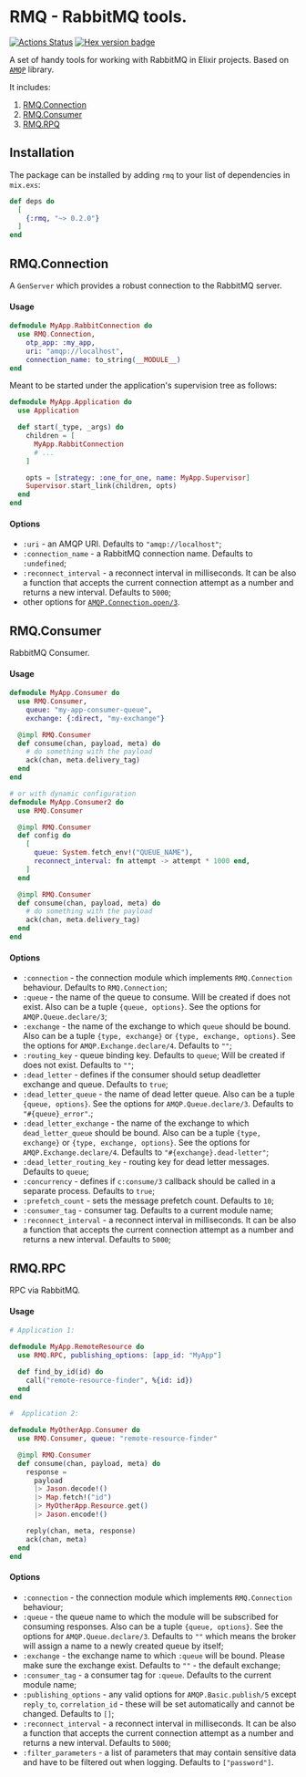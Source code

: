 # RMQ - RabbitMQ tools.

[![Actions Status](https://github.com/nmbrone/rmq/workflows/CI/badge.svg)](https://github.com/nmbrone/rmq/actions)
[![Hex version badge](https://img.shields.io/hexpm/v/rmq.svg)](https://hex.pm/packages/rmq)

A set of handy tools for working with RabbitMQ in Elixir projects.
Based on [`AMQP`](https://github.com/pma/amqp) library.

It includes:

1. [RMQ.Connection](#rmqconnection)
2. [RMQ.Consumer](#rmqconsumer)
3. [RMQ.RPQ](#rmqrpc)

## Installation

The package can be installed by adding `rmq` to your list of dependencies in `mix.exs`:

```elixir
def deps do
  [
    {:rmq, "~> 0.2.0"}
  ]
end
```

## RMQ.Connection

A `GenServer` which provides a robust connection to the RabbitMQ server.

#### Usage

```elixir
defmodule MyApp.RabbitConnection do
  use RMQ.Connection,
    otp_app: :my_app,
    uri: "amqp://localhost",
    connection_name: to_string(__MODULE__)
end
```

Meant to be started under the application's supervision tree as follows:

```elixir
defmodule MyApp.Application do
  use Application

  def start(_type, _args) do
    children = [
      MyApp.RabbitConnection
      # ...
    ]

    opts = [strategy: :one_for_one, name: MyApp.Supervisor]
    Supervisor.start_link(children, opts)
  end
end

```

#### Options

* `:uri` - an AMQP URI. Defaults to `"amqp://localhost"`;
* `:connection_name` - a RabbitMQ connection name. Defaults to `:undefined`;
* `:reconnect_interval` - a reconnect interval in milliseconds. It can be also a function that
  accepts the current connection attempt as a number and returns a new interval.
  Defaults to `5000`;
* other options for [`AMQP.Connection.open/3`](https://hexdocs.pm/amqp/1.4.0/AMQP.Connection.html#open/3).


## RMQ.Consumer

RabbitMQ Consumer.

#### Usage

```elixir
defmodule MyApp.Consumer do
  use RMQ.Consumer,
    queue: "my-app-consumer-queue",
    exchange: {:direct, "my-exchange"}

  @impl RMQ.Consumer
  def consume(chan, payload, meta) do
    # do something with the payload
    ack(chan, meta.delivery_tag)
  end
end

# or with dynamic configuration
defmodule MyApp.Consumer2 do
  use RMQ.Consumer

  @impl RMQ.Consumer
  def config do
    [
      queue: System.fetch_env!("QUEUE_NAME"),
      reconnect_interval: fn attempt -> attempt * 1000 end,
    ]
  end

  @impl RMQ.Consumer
  def consume(chan, payload, meta) do
    # do something with the payload
    ack(chan, meta.delivery_tag)
  end
end
```

#### Options

* `:connection` - the connection module which implements `RMQ.Connection` behaviour.
  Defaults to `RMQ.Connection`;
* `:queue` - the name of the queue to consume. Will be created if does not exist.
  Also can be a tuple `{queue, options}`. See the options for `AMQP.Queue.declare/3`;
* `:exchange` - the name of the exchange to which `queue` should be bound.
  Also can be a tuple `{type, exchange}` or `{type, exchange, options}`. See the options for
  `AMQP.Exchange.declare/4`. Defaults to `""`;
* `:routing_key` - queue binding key. Defaults to `queue`;
  Will be created if does not exist. Defaults to `""`;
* `:dead_letter` - defines if the consumer should setup deadletter exchange and queue.
  Defaults to `true`;
* `:dead_letter_queue` - the name of dead letter queue. Also can be a tuple `{queue, options}`.
  See the options for `AMQP.Queue.declare/3`. Defaults to `"#{queue}_error"`.;
* `:dead_letter_exchange` - the name of the exchange to which `dead_letter_queue` should be bound.
  Also can be a tuple `{type, exchange}` or `{type, exchange, options}`. See the options for
  `AMQP.Exchange.declare/4`. Defaults to `"#{exchange}.dead-letter"`;
* `:dead_letter_routing_key` - routing key for dead letter messages. Defaults to `queue`;
* `:concurrency` - defines if `c:consume/3` callback should be called in a separate process.
  Defaults to `true`;
* `:prefetch_count` - sets the message prefetch count. Defaults to `10`;
* `:consumer_tag` - consumer tag. Defaults to a current module name;
* `:reconnect_interval` - a reconnect interval in milliseconds. It can be also a function that
  accepts the current connection attempt as a number and returns a new interval.
  Defaults to `5000`;

## RMQ.RPC

RPC via RabbitMQ.

#### Usage

```elixir
# Application 1:

defmodule MyApp.RemoteResource do
  use RMQ.RPC, publishing_options: [app_id: "MyApp"]

  def find_by_id(id) do
    call("remote-resource-finder", %{id: id})
  end
end

#  Application 2:

defmodule MyOtherApp.Consumer do
  use RMQ.Consumer, queue: "remote-resource-finder"

  @impl RMQ.Consumer
  def consume(chan, payload, meta) do
    response =
      payload
      |> Jason.decode!()
      |> Map.fetch!("id")
      |> MyOtherApp.Resource.get()
      |> Jason.encode!()

    reply(chan, meta, response)
    ack(chan, meta)
  end
end
```

#### Options

* `:connection` - the connection module which implements `RMQ.Connection` behaviour;
* `:queue` - the queue name to which the module will be subscribed for consuming responses.
  Also can be a tuple `{queue, options}`. See the options for `AMQP.Queue.declare/3`.
  Defaults to `""` which means the broker will assign a name to a newly created queue by itself;
* `:exchange` - the exchange name to which `:queue` will be bound.
  Please make sure the exchange exist. Defaults to `""` - the default exchange;
* `:consumer_tag` - a consumer tag for `:queue`. Defaults to the current module name;
* `:publishing_options` - any valid options for `AMQP.Basic.publish/5` except
  `reply_to`, `correlation_id` - these will be set automatically and cannot be changed.
  Defaults to `[]`;
* `:reconnect_interval` - a reconnect interval in milliseconds. It can be also a function that
  accepts the current connection attempt as a number and returns a new interval.
  Defaults to `5000`;
* `:filter_parameters` - a list of parameters that may contain sensitive data and have
  to be filtered out when logging. Defaults to `["password"]`.
